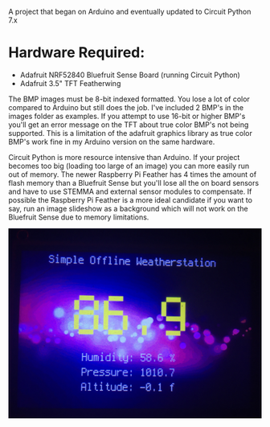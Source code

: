 A project that began on Arduino and eventually updated to Circuit Python 7.x

# Hardware Required:
- Adafruit NRF52840 Bluefruit Sense Board (running Circuit Python)
- Adafruit 3.5" TFT Featherwing

The BMP images must be 8-bit indexed formatted. You lose a lot of color compared to Arduino but still does the job. I've included 2 BMP's in the images folder as examples. If you attempt to use 16-bit or higher BMP's you'll get an error message on the TFT about true color BMP's not being supported. This is a limitation of the adafruit graphics library as true color BMP's work fine in my Arduino version on the same hardware. 

Circuit Python is more resource intensive than Arduino. If your project becomes too big (loading too large of an image) you can more easily run out of memory. The newer Raspberry Pi Feather has 4 times the amount of flash memory than a Bluefruit Sense but you'll lose all the on board sensors and have to use STEMMA and external sensor modules to compensate. If possible the Raspberry Pi Feather is a more ideal candidate if you want to say, run an image slideshow as a background which will not work on the Bluefruit Sense due to memory limitations.

![](https://raw.githubusercontent.com/DJDevon3/CircuitPython/main/Simple_Offline_Weatherstation/TFT_Output_Example.jpg)
